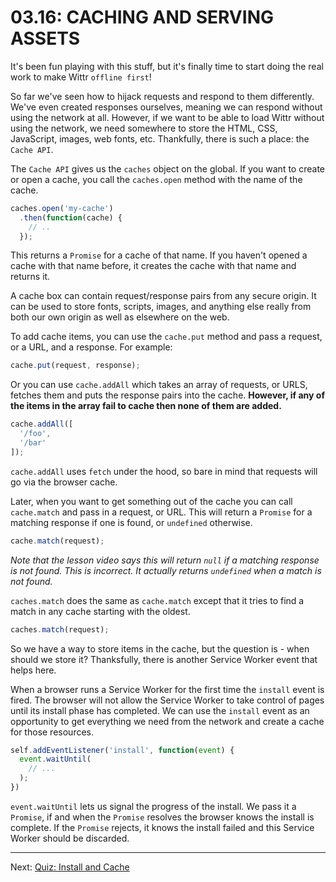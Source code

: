 # 03.16: CACHING AND SERVING ASSETS
It's been fun playing with this stuff, but it's finally time to start doing the real work to make Wittr `offline first`!

So far we've seen how to hijack requests and respond to them differently. We've even created responses ourselves, meaning we can respond without using the network at all. However, if we want to be able to load Wittr without using the network, we need somewhere to store the HTML, CSS, JavaScript, images, web fonts, etc. Thankfully, there is such a place: the `Cache API`.

The `Cache API` gives us the `caches` object on the global. If you want to create or open a cache, you call the `caches.open` method with the name of the cache.

```js
caches.open('my-cache')
  .then(function(cache) {
    // ..
  });
```

This returns a `Promise` for a cache of that name. If you haven't opened a cache with that name before, it creates the cache with that name and returns it.

A cache box can contain request/response pairs from any secure origin. It can be used to store fonts, scripts, images, and anything else really from both our own origin as well as elsewhere on the web.

To add cache items, you can use the `cache.put` method and pass a request, or a URL, and a response. For example:

```js
cache.put(request, response);
```

Or you can use `cache.addAll` which takes an array of requests, or URLS, fetches them and puts the response pairs into the cache. **However, if any of the items in the array fail to cache then none of them are added.**

```js
cache.addAll([
  '/foo',
  '/bar'
]);
```

`cache.addAll` uses `fetch` under the hood, so bare in mind that requests will go via the browser cache.

Later, when you want to get something out of the cache you can call `cache.match` and pass in a request, or URL. This will return a `Promise` for a matching response if one is found, or `undefined` otherwise.

```js
cache.match(request);
```

*Note that the lesson video says this will return `null` if a matching response is not found. This is incorrect. It actually returns `undefined` when a match is not found.*

`caches.match` does the same as `cache.match` except that it tries to find a match in any cache starting with the oldest.

```js
caches.match(request);
```

So we have a way to store items in the cache, but the question is - when should we store it? Thanksfully, there is another Service Worker event that helps here.

When a browser runs a Service Worker for the first time the `install` event is fired. The browser will not allow the Service Worker to take control of pages until its install phase has completed. We can use the `install` event as an opportunity to get everything we need from the network and create a cache for those resources.

```js
self.addEventListener('install', function(event) {
  event.waitUntil(
    // ...
  );
})
```

`event.waitUntil` lets us signal the progress of the install. We pass it a `Promise`, if and when the `Promise` resolves the browser knows the install is complete. If the `Promise` rejects, it knows the install failed and this Service Worker should be discarded.

- - -

Next: [Quiz: Install and Cache](./17-quiz-install-and-cache.md)
